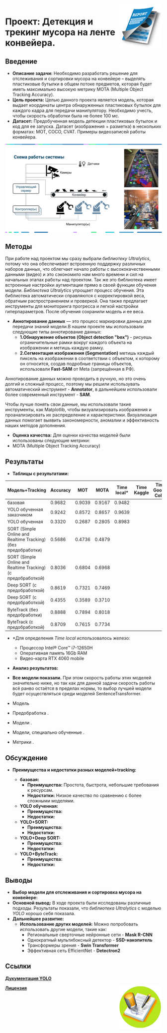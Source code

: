 <div>
<img src='https://github.com/FedorSafonov/computer-vision-for-conveyor-belt/blob/main/report_images/report.png' align="right" height="139" />
</div>

# Проект: Детекция и трекинг мусора на ленте конвейера.

## Введение

* **Описание задачи:**  Необходимо разработать решение для отслеживания и сортировки мусора на конвейере – выделять пластиковые бутылки в общем потоке предметов, которая будет иметь максимально высокую метрику MOTA (Multiple Object Tracking Accuracy).
* **Цель проекта:**  Целью данного проекта является модель, которая выдает координаты центра обнаруженных пластиковых бутылок для каждого кадра для передачи манипулятору. Необходимо учесть, чтобы скорость обработки была не более 100 мс.
* **Датасет:** Предобученная модель детекции пластиковых бутылок и код для ее запуска. Датасет (изображения + разметка) в нескольких форматах: MOT, COCO, CVAT. Примеры видеозаписей работы конвейера.

<div>
<img src='https://github.com/FedorSafonov/computer-vision-for-conveyor-belt/blob/main/report_images/%D0%9A%D0%BE%D0%BD%D0%B2%D0%B5%D0%B9%D0%B5%D1%80.png'/>
</div>
 
## Методы
 При работе над проектом мы сразу выбрали *библиотеку Ultralytics*, потому что она обеспечивает встроенную поддержку различных наборов данных, что облегчает начало работы с высококачественными данными (видео) и это сэкономило нам много времени и сил на начальных этапах работы над проектом. Так же это библиотека имеет встроенные настройки аугментации прямо в своей функции обучения модели. *Библиотека Ultralytics* упрощает процесс обучения. Эта библиотека автоматически справляются с корректировкой веса, обратным распространением и проверкой. Она также предлагает инструменты для мониторинга прогресса и легкой настройки гиперпараметров. После обучения сохранили модель и ее веса.

 * **Аннотирование данных** — это процесс маркировки данных для передачи знаний модели.В нашем проекте мы использовали следующие типы аннотирование данных:
     * **1.Обнаружение объектов (Object detection "box")** - рисуешь ограничительные рамки вокруг каждого объекта на изображении и метишь каждую рамку.
     * **2.Сегментация изображения (Segmentation)** метишь каждый пиксель на изображении в соответствии с объектом, к которому он относится, создав подробные границы объектов, использовали **Fast-SAM** от Meta (запрещённая в РФ).
 
Аннотирование данных можно проводить в ручную, но это очень долгий и сложный процесс, поэтому мы решили использувать автоматический инструмент - **Annotator**, в дальнейшем использовали более современный инструмент - **SAM**.

Чтобы лучше понять свои данные, мы использовали такие инструменты, как Matplotlib, чтобы визуализировать изображения и проанализировать их распределение и характеристики. Визуализация данных помогает выявить закономерности, аномалии и эффективность наших методов дополнения. 

* **Оценка качества:**  Для оценки качества моделей были использованы следующие метрики:
* MOTA (Multiple Object Tracking Accuracy)

## Результаты

* **Таблицы с результатами:**

| Модель+Tracking                      | Accuracy | MOT  | MOTA |Time local*|Time Kaggle|Time Google Colab|
|-----------------------------|------------|-----------|-----------|-------------|-----|------|
| базовая  | 0.9682     | 0.9039    | 0.9167    | 0.9482      |
| YOLO обученная заказчиком | 0.9242     | 0.8572    | 0.8657    | 0.9639     |
| YOLO обученная     | 0.3320     | 0.2687    | 0.2805    | 0.8983     |
| SORT (Simple Online and Realtime Tracking) (без предобработки)          | 0.5686     | 0.4736    | 0.4879    |         |
| SORT (Simple Online and Realtime Tracking) (с предобработкой)          | 0.8036     | 0.6804    | 0.6968    |         |
| Deep SORT (с предобработкой)               | 0.8619     | 0.7321    | 0.7469    |         |
| Deep SORT (с предобработкой)              | 0.4355     | 0.3589    | 0.3710    |        |
| ByteTrack (без предобработки)                   | 0.8888     | 0.7894    | 0.8018    |        |
| ByteTrack (с предобработкой)                   | 0.8709     | 0.7615    | 0.7734    |        |

* *Для определения *Time local* использовалось железо:
    * Процессор Intel® Core™ i7-12650H
    * Оперативная память 16Gb RAM
    * Видео-карта RTX 4060 mobile

* **Анализ результатов:**

* **Все модели показали.** При этом скорость работы этих моделей значительно ниже, но так как для данной задачи скорость работы всё ранво остаётся в пределах нормы, то выбор лучшей модели будет осуществляться среди моделей SentenceTransformer.
* Модель 
* Предобработка .
* Модели .
* Модели, специально обученные .
* Метрики .

## Обсуждение

* **Преимущества и недостатки разных моделей+tracking:**

  * **базовая:**
      * **Преимущества:**  Простота,  быстрота,  небольшие требования к ресурсам.
      * **Недостатки:**  Низкое качество по сравнению с более сложными моделями.
  * **YOLO обученная:**
      * **Преимущества:**  
      * **Недостатки:**   
  * **YOLO+SORT:**
      * **Преимущества:**   
      * **Недостатки:**  
  * **YOLO+Deep SORT:**
      * **Преимущества:**  
      * **Недостатки:**  
  * **YOLO+ByteTrack:**
      * **Преимущества:**  
      * **Недостатки:**  

  
## Выводы

* **Выбор модели для отслеживания и сортировка мусора на конвейере:**  
* **Основной вывод:**  В ходе проекта были исследованы различные подходы.  Результаты показали,  что *библиотека Ultralytics* с моделью *YOLO* хорошо себя показала.
* **Дальнейшее развитие:**  
   * **Использование других моделей:**  Можно попробовать использовать другие модели,  такие как:
       * Региональные сверточные нейронные сети - **Mask R-CNN**
       * Однократный мультибоксный детектор - **SSD-накопитель**
       * Трансформеры зрения - **Swin Transformer**
       * Эффективная сеть EfficientNet  - **Detectron2**
  
     
## Ссылки
[**Дукументация YOLO**](https://docs.ultralytics.com)
<div>
<img src='https://github.com/FedorSafonov/computer-vision-for-conveyor-belt/blob/main/report_images/%D1%88%D1%82%D0%B0%D0%BC%D0%BF.jpg' align="right" height="139" />
</div>

[**Лицензия**](https://github.com/FedorSafonov/computer-vision-for-conveyor-belt/blob/main/LICENSE)
